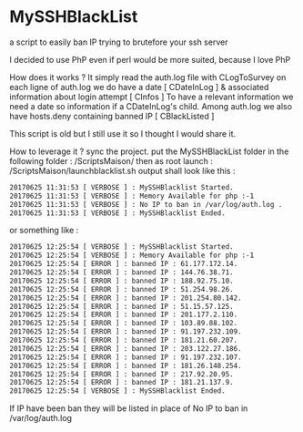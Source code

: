 # MySSHBlackList
a script to easily ban IP trying to brutefore your ssh server

I decided to use PhP even if perl would be more suited, because I love PhP

How does it works ?
It simply read the auth.log file with CLogToSurvey
on each ligne of auth.log we do have a date [ CDateInLog ] & associated information about login attempt [ CInfos ]
To have a relevant information we need a date so information if a CDateInLog's child.
Among auth.log we also have hosts.deny containing banned IP [ CBlackListed ]

This script is old but I still use it so I thought I would share it.

How to leverage it ?
sync the project.
put the MySSHBlackList folder in the following folder : /ScriptsMaison/
then as root launch : /ScriptsMaison/launchblacklist.sh
output shall look like this :
```bash
20170625 11:31:53 [ VERBOSE ] : MySSHBlacklist Started.
20170625 11:31:53 [ VERBOSE ] : Memory Available for php :-1
20170625 11:31:53 [ VERBOSE ] : No IP to ban in /var/log/auth.log .
20170625 11:31:53 [ VERBOSE ] : MySSHBlacklist Ended.
```

or something like :
```bash
20170625 12:25:54 [ VERBOSE ] : MySSHBlacklist Started.
20170625 12:25:54 [ VERBOSE ] : Memory Available for php :-1
20170625 12:25:54 [ ERROR ] : banned IP : 61.177.172.14.
20170625 12:25:54 [ ERROR ] : banned IP : 144.76.38.71.
20170625 12:25:54 [ ERROR ] : banned IP : 188.92.75.10.
20170625 12:25:54 [ ERROR ] : banned IP : 51.254.98.26.
20170625 12:25:54 [ ERROR ] : banned IP : 201.254.80.142.
20170625 12:25:54 [ ERROR ] : banned IP : 51.15.57.125.
20170625 12:25:54 [ ERROR ] : banned IP : 201.177.2.110.
20170625 12:25:54 [ ERROR ] : banned IP : 103.89.88.102.
20170625 12:25:54 [ ERROR ] : banned IP : 91.197.232.109.
20170625 12:25:54 [ ERROR ] : banned IP : 181.21.60.207.
20170625 12:25:54 [ ERROR ] : banned IP : 203.122.27.186.
20170625 12:25:54 [ ERROR ] : banned IP : 91.197.232.107.
20170625 12:25:54 [ ERROR ] : banned IP : 181.26.148.254.
20170625 12:25:54 [ ERROR ] : banned IP : 217.92.20.95.
20170625 12:25:54 [ ERROR ] : banned IP : 181.21.137.9.
20170625 12:25:54 [ VERBOSE ] : MySSHBlacklist Ended.
```

If IP have been ban they will be listed in place of No IP to ban in /var/log/auth.log


